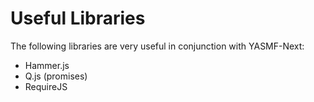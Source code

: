 # Useful Libraries

The following libraries are very useful in conjunction with YASMF-Next:

- Hammer.js
- Q.js (promises)
- RequireJS

